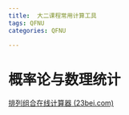 ```yaml
---
title:  大二课程常用计算工具
tags: QFNU
categories: QFNU

---
```


# 概率论与数理统计

[排列组合在线计算器 (23bei.com)](https://www.23bei.com/tool/147.html)


